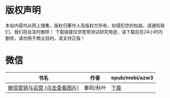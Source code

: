# 版权声明

本站内容均从网上搜集，版权归著作人及版权方所有，如侵犯您的权益，请通知我们，我们将会及时删除！ 下载链接仅供宽带测试研究用途，请下载后在24小时内删除，请勿用于商业目的。请支持正版！

# 微信

| 书名 | 作者 | epub/mobi/azw3 |
| --- | --- | --- |
| [微信营销与运营 (点击查看图片)](https://www.dushupai.com/attachment/2024/06/05/52a240eb780a48a5.jpg) | 秦阳/秋叶 | [下载](https://url89.ctfile.com/f/31084289-1357025686-646e79?p=8866) |
